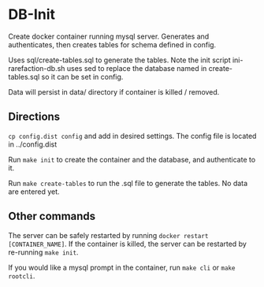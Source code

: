 # DB-Init

Create docker container running mysql server.
Generates and authenticates, then creates tables for schema defined in config.

Uses sql/create-tables.sql to generate the tables. Note the init script ini-rarefaction-db.sh uses sed to replace the database named in create-tables.sql so it can be set in config.

Data will persist in data/ directory if container is killed / removed.

## Directions ##

`cp config.dist config` and add in desired settings. The config file is located in ../config.dist

Run `make init` to create the container and the database, and authenticate to it.

Run `make create-tables` to run the .sql file to generate the tables. No data are entered yet.

## Other commands ##

The server can be safely restarted by running `docker restart [CONTAINER_NAME]`.
If the container is killed, the server can be restarted by re-running `make init`.

If you would like a mysql prompt in the container, run `make cli` or `make rootcli`.
